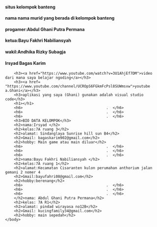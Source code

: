 <!DOCTYPE html>
<html>
    <head>
        <title>KELOMPOK BANTENG</title>
    </head>
    <body>
        <h4>situs kelompok banteng</h4> 
        <h4>nama nama murid yang berada di kelompok banteng</h4>
        <h4>progamer:Abdul Ghani Putra Permana</h4>
        <h4>ketua:Bayu Fakhri Nabiliansyah</h4>
        <h4>wakil:Andhika Rizky Subagja</h4>
        <h4>Irsyad Bagas Karim</h4>

        <h3><a href="https://www.youtube.com/watch?v=3U1AhjEf7DM">video dari mana saya belajar ngoding</a></h3>
        <h3><a href= "https://www.youtube.com/channel/UCROpS6FGkmFcPsl8SUWmsxw">youtube a.Ghani</a></h3>
        <h3>aplikasi yang saya (Ghani) gunakan adalah visual studio code</h3>
        <h1></h1>
        <h6>                                      .  </h6>
        <h6>                                      .  </h6>
        <h6>                                      .  </h6>
        <h3>BIO DATA KELOMPOK</h3>
        <h2>nama:Irsyad </h2>
        <h2>kelas:7A ruang 3</h2>
        <h2>alamat: Sindanglaya Sunrise hill sun B4</h2>
        <h2>Gmail: bagaskarim902@gmail.com</h2>
        <h2>hobby: Main game atau main diluar</h2>
        <h6>                                      .  </h6>
        <h6>                                      .  </h6>
        <h6>                                      .  </h6>
        <h2>nama:Bayu Fakhri Nabiliansyah </h2>
        <h2>kelas:7A ruang 1</h2>
        <h2>alamat:Kecamatan Cisaranten kulon perumahan anthorium jalan gemani 2 nomer 4 
        <h2>Gmail:bayufahri08@gmail.com</h2>
        <h2>hobby:berenang</h2>
        <h6>                                      .  </h6>
        <h6>                                      .  </h6>
        <h6>                                      .  </h6>
        </h2>nama: Abdul Ghani Putra Permana</h2>
        <h2>kelas: 7A R1</h2>
        <h2>alamat: pindad wirayasa no12B</h2>
        <h2>Gmail: kucingfamily34@gmail.com</h2>
        <h2>hobby: main sepedah</h2>
    </body>
</html>
